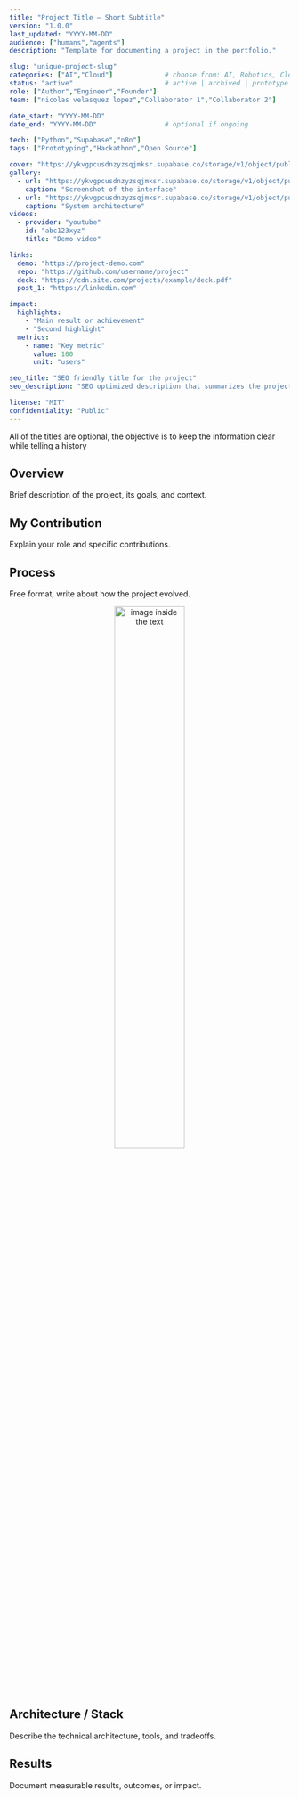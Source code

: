 ```yaml
---
title: "Project Title – Short Subtitle"
version: "1.0.0"
last_updated: "YYYY-MM-DD"
audience: ["humans","agents"]
description: "Template for documenting a project in the portfolio."

slug: "unique-project-slug"
categories: ["AI","Cloud"]             # choose from: AI, Robotics, Cloud, Electronics & Hardware, Programming, Business, Education
status: "active"                       # active | archived | prototype | ended
role: ["Author","Engineer","Founder"]
team: ["nicolas velasquez lopez","Collaborator 1","Collaborator 2"]

date_start: "YYYY-MM-DD"
date_end: "YYYY-MM-DD"                 # optional if ongoing

tech: ["Python","Supabase","n8n"]
tags: ["Prototyping","Hackathon","Open Source"]

cover: "https://ykvgpcusdnzyzsqjmksr.supabase.co/storage/v1/object/public/unmecaniko-projects-media/<slug>/cover.jpg"
gallery:
  - url: "https://ykvgpcusdnzyzsqjmksr.supabase.co/storage/v1/object/public/unmecaniko-projects-media/<slug>/image1.jpg"
    caption: "Screenshot of the interface"
  - url: "https://ykvgpcusdnzyzsqjmksr.supabase.co/storage/v1/object/public/unmecaniko-projects-media/<slug>/image2.jpg"
    caption: "System architecture"
videos:
  - provider: "youtube"
    id: "abc123xyz"
    title: "Demo video"

links:
  demo: "https://project-demo.com"
  repo: "https://github.com/username/project"
  deck: "https://cdn.site.com/projects/example/deck.pdf"
  post_1: "https://linkedin.com"

impact:
  highlights:
    - "Main result or achievement"
    - "Second highlight"
  metrics:
    - name: "Key metric"
      value: 100
      unit: "users"

seo_title: "SEO friendly title for the project"
seo_description: "SEO optimized description that summarizes the project."

license: "MIT"
confidentiality: "Public"
---
```

All of the titles are optional, the objective is to keep the information clear while telling a history

## Overview
Brief description of the project, its goals, and context.

## My Contribution
Explain your role and specific contributions.

## Process
Free format, write about how the project evolved.

<p align="center">
  <img src="https://ykvgpcusdnzyzsqjmksr.supabase.co/storage/v1/object/public/unmecaniko-projects-media/cnc-magiaRoja-v1/image1.jpg"
       alt="image inside the text"
       title="description of the image"
       width="50%">
</p>

## Architecture / Stack
Describe the technical architecture, tools, and tradeoffs.

## Results
Document measurable results, outcomes, or impact.
